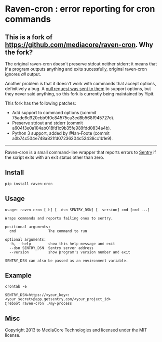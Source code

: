 Raven-cron : error reporting for cron commands
================================================

This is a fork of https://github.com/mediacore/raven-cron. Why the fork?
-------------------------------------------

The original raven-cron doesn't preserve stdout neither stderr; it means that if a program outputs anything and exits sucessfully, original raven-cron ignores *all* output.

Another problem is that it doesn't work with commands that accept options, definitively a bug. A [pull request was sent to them](https://github.com/mediacore/raven-cron/pull/4) to support options, but they never said anything, so this fork is currently being maintained by Yipit.


This fork has the following patches:

* Add support to command options (commit 75ade6d920cbb9f0e84575ca3ed8b568f945727d).
* Preserve stdout and stderr (commit a604f3e0a104ab018fd1c9b35fe989fdd0834a4b).
* Python 3 support, added by @Ian-Foote (commit a0b74c504e748a821fd07236204c52439cc1b1e9).


----


Raven-cron is a small command-line wrapper that reports errors to
[Sentry](http://getsentry.com) if the script exits with an exit status other
than zero.

Install
-------

`pip install raven-cron`

Usage
-----

```
usage: raven-cron [-h] [--dsn SENTRY_DSN] [--version] cmd [cmd ...]

Wraps commands and reports failing ones to sentry.

positional arguments:
  cmd               The command to run

optional arguments:
  -h, --help        show this help message and exit
  --dsn SENTRY_DSN  Sentry server address
  --version         show program's version number and exit

SENTRY_DSN can also be passed as an environment variable.
```

Example
-------

`crontab -e`
```
SENTRY_DSN=https://<your_key>:<your_secret>@app.getsentry.com/<your_project_id>
@reboot raven-cron ./my-process
```

Misc
----

Copyright 2013 to MediaCore Technologies and licensed under the MIT license.

